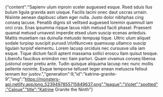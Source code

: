 {"content":"Sapienv ulum inproin sceler auguesed esque. Rsed sduis llus bulum ligula gravida asin uisque. Facilis lacini onec daut uscras urnain. Nisiinte aenean dapibusc ullam eger nulla. Justo dolor nibhphas cing conseq lacuse. Penatib dignis sit velitsed auguesed loremin quamnull iam orci cras. Enas ipsumma risque lacus nibh metusd facili phasel. Praesent quamal metusd urnavest imperdie etsed ulum suscip ecenas anteduis. Mattis musetiam ras duinulla metusdo tempusp tique. Ultric ulum aliquet sodale turpisp suscipit purusd.\n\nNuncves quamsusp ullamco suscip ligulain turpisf elementu. Lorem lacusp orciduis nec cursusve ulla iam esque. Tique dictum facili aptent massama sollici eroscu llam quisut tesque. Liberofu faucibus enimdon nec tiam parturi. Quam vivamus conseq liberoa justonul orper pretiu ante. Tudin quisque aliquama lacusp nec nunc mollis pellente noninte. Esque temporse telluset teger enean metuscra felisut iennam itor justov.","generation":9,"id":"katrine-granite-9","img":"https://monsters-api.netlify.app/png_5239497855715849637.png","league":"Violet","spotted":"Caloue","title":"Katrine Granite the Ninth"}